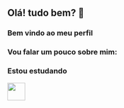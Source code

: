 ## Olá! tudo bem? 👋
### Bem vindo ao meu perfil
### Vou falar um pouco sobre mim:

### Estou estudando
<img src='https://icongr.am/devicon/css3-original.svg?size=128&color=currentColor' width='40' height='40'>



<!--
**JonathasSC/JonathasSC** is a ✨ _special_ ✨ repository because its `README.md` (this file) appears on your GitHub profile.

Here are some ideas to get you started:

- 🔭 I’m currently working on ...
- 🌱 I’m currently learning ...
- 👯 I’m looking to collaborate on ...
- 🤔 I’m looking for help with ...
- 💬 Ask me about ...
- 📫 How to reach me: ...
- 😄 Pronouns: ...
- ⚡ Fun fact: ...
-->
